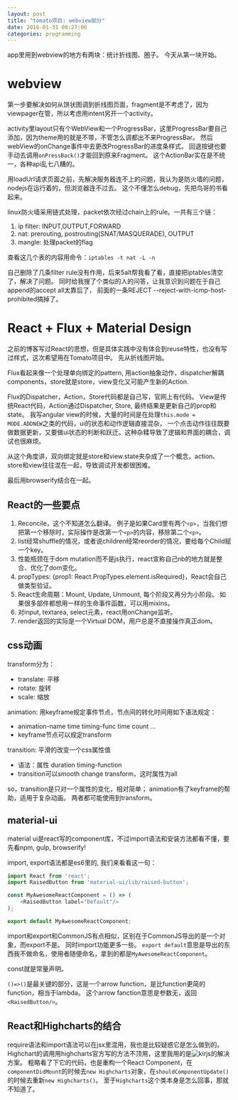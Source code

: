 ```yaml
---
layout: post
title: "tomato项目: webview部分"
date: 2016-01-31 08:27:00
categories: programming
---
```


app里用到webview的地方有两块：统计折线图、圈子。
今天从第一块开始。

# webview

第一步要解决如何从饼状图调到折线图页面，fragment是不考虑了，因为viewpager在管，所以考虑用intent另开一个activity。

activity里layout只有个WebView和一个ProgressBar，这里ProgressBar要自己添加，因为theme用的就是不带，不管怎么调都出不来ProgressBar。
然后webView的onChange事件中去更改ProgressBar的进度条样式。
回退按键也要手动去调用`onPressBack()`才能回到原来Fragment。
这个ActionBar实在是不统一，各种api乱七八糟的。



用loadUrl请求页面之前，先解决服务器连不上的问题，我认为是防火墙的问题，nodejs在运行着的，但浏览器连不过去。
这个不懂怎么debug，先把鸟哥的书看起来。

linux防火墙采用链式处理，packet依次经过chain上的rule。一共有三个链：

1. ip filter: INPUT,OUTPUT,FORWARD
2. nat: prerouting, postrouting(SNAT/MASQUERADE), OUTPUT
3. mangle: 处理packet的flag

查看这几个表的内容用命令：`iptables -t nat -L -n`

自己删除了几条filter rule没有作用，后来5alt帮我看了看，直接把iptables清空了，解决了问题。
同时给我搜了个类似的人的问答，让我意识到问题在于自己append的accept all太靠后了，
前面的一条REJECT --reject-with-icmp-host-prohibited搞掉了。

# React + Flux + Material Design
之前的博客写过React的思想，但是具体实践中没有体会到reuse特性，也没有写过样式，这次希望用在Tomato项目中。
先从折线图开始。

Flux看起来像一个处理单向绑定的pattern, 用action抽象动作，dispatcher解耦components，store就是store，view变化又可能产生新的Action.

Flux的Dispatcher，Action，Store代码都是自己写，官网上有代码。
View是传统React代码，Action通过Dispatcher, Store, 最终结果是更新自己的prop和state。
我写angular view的时候，大量的时间是在处理`this.mode = MODE.ADDNEW`之类的代码，ui的状态和动作逻辑直接混杂，
一个点击动作往往既要做数据更新，又要做ui状态的判断和跃迁。这种杂糅导致了逻辑和界面的耦合，调试也很麻烦。

从这个角度讲，双向绑定就是store和view.state夹杂成了一个概念，action、store和view往往混在一起，导致调试开发都很困难。

最后用browserify结合在一起。

## React的一些要点

1. Reconcile，这个不知道怎么翻译。
例子是如果Card里有两个`<p>`，当我们想把第一个移除时，实际操作是改第一个`<p>`的内容，移除第二个`<p>`。
2. list经常shuffle的情况，或者说children经常reorder的情况，要给每个Child赋一个key。
3. 性能瓶颈在于dom mutation而不是js执行，react宣称自己nb的地方就是整合、优化了dom变化。
4. propTypes: {prop1: React.PropTypes.element.isRequired}，React会自己做类型验证。
5. React生命周期：Mount, Update, Unmount, 每个阶段又再分为小阶段。
 如果很多部件都想用一样的生命事件函数，可以用mixins。
6. 对input, textarea, select元素，react用onChange监听。
7. render返回的实际是一个Virtual DOM，用户总是不直接操作真正dom。

## css动画

transform分为：
* translate: 平移
* rotate: 旋转
* scale: 缩放

animation:
用keyframe规定事件节点，节点间的转化时间用如下语法规定：
* animation-name time timing-func time count ...
* keyframe节点可以规定transform

transition:
平滑的改变一个css属性值
* 语法：属性 duration timing-function
* transition可以smooth change transform，这时属性为all

so，transition是只对一个属性的变化，相对简单；
animation有了keyframe的帮助，适用于复杂动画。
两者都可能使用到transform。

## material-ui

material ui是react写的component库，不过import语法和安装方法都看不懂，要先看npm, gulp, browserify!

import, export语法都是es6里的, 我们来看看这一句：

```javascript
import React from 'react';
import RaisedButton from 'material-ui/lib/raised-button';

const MyAwesomeReactComponent = () => (
    <RaisedButton label="Default"/>
);

export default MyAwesomeReactComponent;
```

import和export和CommonJS有点相似，区别在于CommonJS导出的是一个对象，而export不是。
同时import功能更多一些。
`export default`意思是导出的东西我不做命名，使用者随便命名，拿到的都是`MyAwesomeReactComponent`。

const就是常量声明。

`()=>()`是最关键的部分，这是一个arrow function，是比function更简的function，相当于lambda。
这个arrow fanction意思是参数无，返回`<RaisedButton/>`。

## React和Highcharts的结合

require语法和import语法可以在jsx里混用，我也是比较疑惑它是怎么做到的。
Highchart的调用用highcharts官方写的方法不顶用，这里我用的是![kirjs](https://github.com/kirjs/react-highcharts)的解决方案。
粗略看了下它的代码，也是重构一个React Component，在`componentDidMount`的时候去`new Highcharts`对象，在`shouldComponentUpdate()`的时候去重新`new Highcharts()`。
至于`Highcharts`这个类本身是怎么回事，那就不知道了。



